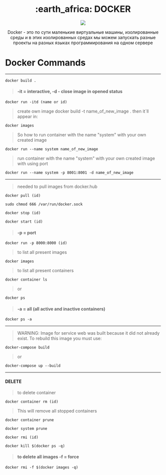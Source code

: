 <h1 align="center">
:earth_africa: DOCKER
</h1>  

<p align="center">
<img src="https://readme-typing-svg.herokuapp.com?color=3CBD3A&width=380&height=45&lines=Что+такое+Docker+?&center=true"></a>
</p>

<p align="center">
Docker - это по сути маленькие виртуальные машины, изолированные среды и в этих изолированных средах мы можем запускать разные проекты на разных языках программирования на одном сервере
</p>


# Docker Commands
____
```
docker build .
```
> #### -it = interactive, -d - close image in opened status
```
docker run -itd (name or id)        
```
> create own image
docker build -t name_of_new_image .
> then it`ll appear in:
```
docker images
```
> So how to run container with the name "system" with your own created image
```
docker run --name system name_of_new_image
```
> run container with the name "system" with your own created image with using port
```
docker run --name system -p 8001:8001 -d name_of_new_image
```
____
> needed to pull images from docker.hub
```
docker pull (id)
```

```
sudo chmod 666 /var/run/docker.sock
```

```
docker stop (id)
```

```
docker start (id)
```
> #### -p = port
```
docker run -p 8000:8000 (id)      
```
> to list all present images
```
docker images
```
> to list all present containers
```
docker container ls 
```
> or
```
docker ps
```
> #### -a = all (all active and inactive containers)
```
docker ps -a                      
```
---
> WARNING: Image for service web was built because it did not already exist. To rebuild this image you must use:  
```
docker-compose build
```
> or
```
docker-compose up --build
```
___
#### DELETE
> to delete container
```
docker container rm (id)
```
> This will remove all stopped containers
```
docker contаiner prune
```
```
docker system prune
```
```
docker rmi (id)
```

```
docker kill $(docker ps -q)
```

> #### to delete all images  -f = force
```
docker rmi -f $(docker images -q)         
```


